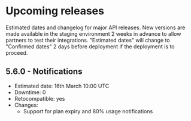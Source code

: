 # Upcoming releases

Estimated dates and changelog for major API releases. New versions are made available in the staging environment 2 weeks in advance to allow partners to test their integrations. "Estimated dates" will change to "Confirmed dates" 2 days before deployment if the deployment is to proceed.

## 5.6.0 - Notifications

- Estimated date: 16th March 10:00 UTC
- Downtime: 0
- Retocompatible: yes
- Changes:
  - Support for plan expiry and 80% usage notifications
